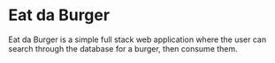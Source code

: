 # Eat da Burger

Eat da Burger is a simple full stack web application where the user can search through the database for a burger, then consume them.